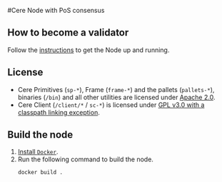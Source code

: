 #Cere Node with PoS consensus

## How to become a validator

Follow the [instructions](https://github.com/Cerebellum-Network/validator-instructions#how-to-become-a-validator) to get the Node up and running.

## License

* Cere Primitives (`sp-*`), Frame (`frame-*`) and the pallets (`pallets-*`), binaries (`/bin`) and all other utilities are licensed under [Apache 2.0](LICENSE-APACHE2).
* Cere Client (`/client/*` / `sc-*`) is licensed under [GPL v3.0 with a classpath linking exception](LICENSE-GPL3).

## Build the node
1. [Install `Docker`](https://docs.docker.com/get-docker/).
1. Run the following command to build the node.
   ```
   docker build .
   ```

